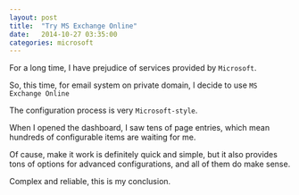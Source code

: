 ```yaml
---
layout: post
title:  "Try MS Exchange Online"
date:   2014-10-27 03:35:00
categories: microsoft
---
```


For a long time, I have prejudice of services provided by `Microsoft`.

So, this time, for email system on private domain, I decide to use `MS Exchange Online`

The configuration process is very `Microsoft-style`. 

When I opened the dashboard, I saw tens of page entries, which mean hundreds of configurable items are waiting for me.

Of cause, make it work is definitely quick and simple, but it also provides tons of options for advanced configurations, and all of them do make sense.

Complex and reliable, this is my conclusion.
